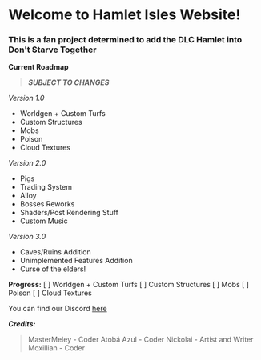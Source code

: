 # Welcome to Hamlet Isles Website!
### This is a fan project determined to add the DLC Hamlet into Don't Starve Together

**Current Roadmap**
> ***SUBJECT TO CHANGES***

*Version 1.0*
- Worldgen + Custom Turfs
- Custom Structures
- Mobs
- Poison
- Cloud Textures

*Version 2.0*
- Pigs
- Trading System
- Alloy
- Bosses Reworks
- Shaders/Post Rendering Stuff
- Custom Music

*Version 3.0*
- Caves/Ruins Addition
- Unimplemented Features Addition
- Curse of the elders!

**Progress:**
[ ]  Worldgen + Custom Turfs
[ ]  Custom Structures
[ ]  Mobs
[ ]  Poison
[ ]  Cloud Textures


You can find our Discord [here](https://discord.gg/gb5tdwTBSX)

***Credits:***
> MasterMeley - Coder
> Atobá Azul - Coder
> Nickolai - Artist and Writer
> Moxillian - Coder
